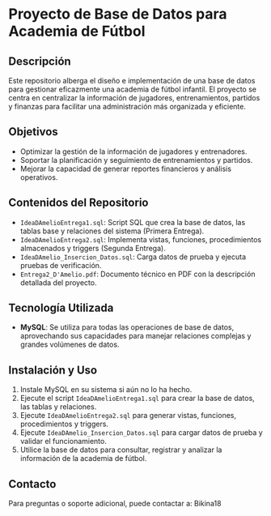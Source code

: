 # Proyecto de Base de Datos para Academia de Fútbol

## Descripción
Este repositorio alberga el diseño e implementación de una base de datos para gestionar eficazmente una academia de fútbol infantil.
El proyecto se centra en centralizar la información de jugadores, entrenamientos, partidos y finanzas para facilitar una administración más organizada y eficiente.

## Objetivos
- Optimizar la gestión de la información de jugadores y entrenadores.
- Soportar la planificación y seguimiento de entrenamientos y partidos.
- Mejorar la capacidad de generar reportes financieros y análisis operativos.

## Contenidos del Repositorio
- `IdeaDAmelioEntrega1.sql`: Script SQL que crea la base de datos, las tablas base y relaciones del sistema (Primera Entrega).
- `IdeaDAmelioEntrega2.sql`: Implementa vistas, funciones, procedimientos almacenados y triggers (Segunda Entrega).
- `IdeaDAmelio_Insercion_Datos.sql`: Carga datos de prueba y ejecuta pruebas de verificación.
- `Entrega2_D'Amelio.pdf`: Documento técnico en PDF con la descripción detallada del proyecto.

## Tecnología Utilizada
- **MySQL**: Se utiliza para todas las operaciones de base de datos, aprovechando sus capacidades para manejar relaciones complejas y grandes volúmenes de datos.

## Instalación y Uso
1. Instale MySQL en su sistema si aún no lo ha hecho.
2. Ejecute el script `IdeaDAmelioEntrega1.sql` para crear la base de datos, las tablas y relaciones.
3. Ejecute `IdeaDAmelioEntrega2.sql` para generar vistas, funciones, procedimientos y triggers.
4. Ejecute `IdeaDAmelio_Insercion_Datos.sql` para cargar datos de prueba y validar el funcionamiento.
5. Utilice la base de datos para consultar, registrar y analizar la información de la academia de fútbol.

## Contacto
Para preguntas o soporte adicional, puede contactar a: Bikina18
